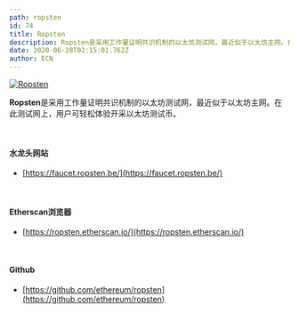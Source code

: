 ```yaml
---
path: ropsten
id: 74
title: Ropsten
description: Ropsten是采用工作量证明共识机制的以太坊测试网，最近似于以太坊主网。在此测试网上，用户可轻松体验开采以太坊测试币。
date: 2020-06-28T02:15:01.762Z
author: ECN
---
```




[![Ropsten](https://ethereum.consensys.net/hs-fs/hubfs/Ropsten.png?width=400&name=Ropsten.png)](http://bit.ly/ropsten-portal)

**Ropsten**是采用工作量证明共识机制的以太坊测试网，最近似于以太坊主网。在此测试网上，用户可轻松体验开采以太坊测试币。

<br/>

#### 水龙头网站

* [https://faucet.ropsten.be/](https://faucet.ropsten.be/)

<br/>

#### Etherscan浏览器

* [https://ropsten.etherscan.io/](https://ropsten.etherscan.io/)

<br/>

#### Github

* [https://github.com/ethereum/ropsten](https://github.com/ethereum/ropsten)



